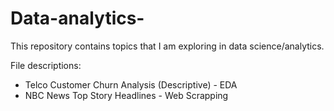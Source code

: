 # Data-analytics-
This repository contains topics that I am exploring in data science/analytics.

File descriptions: 

* Telco Customer Churn Analysis (Descriptive) - EDA 
* NBC News Top Story Headlines - Web Scrapping 


